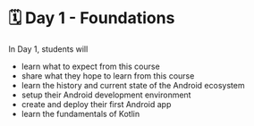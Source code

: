 # 🗓 Day 1 - Foundations
In Day 1, students will
- learn what to expect from this course
- share what they hope to learn from this course
- learn the history and current state of the Android ecosystem
- setup their Android development environment
- create and deploy their first Android app
- learn the fundamentals of Kotlin
